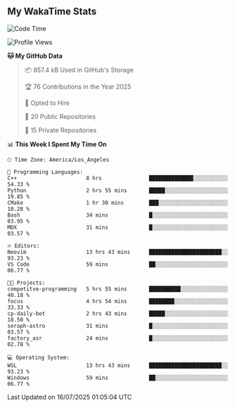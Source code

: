 ## My WakaTime Stats
<!--START_SECTION:waka-->
![Code Time](http://img.shields.io/badge/Code%20Time-428%20hrs%2038%20mins-blue)

![Profile Views](http://img.shields.io/badge/Profile%20Views-1-blue)

**🐱 My GitHub Data** 

> 📦 857.4 kB Used in GitHub's Storage 
 > 
> 🏆 76 Contributions in the Year 2025
 > 
> 💼 Opted to Hire
 > 
> 📜 20 Public Repositories 
 > 
> 🔑 15 Private Repositories 
 > 
📊 **This Week I Spent My Time On** 

```text
🕑︎ Time Zone: America/Los_Angeles

💬 Programming Languages: 
C++                      8 hrs               ██████████████░░░░░░░░░░░   54.33 % 
Python                   2 hrs 55 mins       █████░░░░░░░░░░░░░░░░░░░░   19.85 % 
CMake                    1 hr 30 mins        ███░░░░░░░░░░░░░░░░░░░░░░   10.28 % 
Bash                     34 mins             █░░░░░░░░░░░░░░░░░░░░░░░░   03.95 % 
MDX                      31 mins             █░░░░░░░░░░░░░░░░░░░░░░░░   03.57 % 

🔥 Editors: 
Neovim                   13 hrs 43 mins      ███████████████████████░░   93.23 % 
VS Code                  59 mins             ██░░░░░░░░░░░░░░░░░░░░░░░   06.77 % 

🐱‍💻 Projects: 
competitve-programming   5 hrs 55 mins       ██████████░░░░░░░░░░░░░░░   40.18 % 
focus                    4 hrs 54 mins       ████████░░░░░░░░░░░░░░░░░   33.33 % 
cp-daily-bot             2 hrs 43 mins       █████░░░░░░░░░░░░░░░░░░░░   18.50 % 
seraph-astro             31 mins             █░░░░░░░░░░░░░░░░░░░░░░░░   03.57 % 
factory_asr              24 mins             █░░░░░░░░░░░░░░░░░░░░░░░░   02.78 % 

💻 Operating System: 
WSL                      13 hrs 43 mins      ███████████████████████░░   93.23 % 
Windows                  59 mins             ██░░░░░░░░░░░░░░░░░░░░░░░   06.77 % 
```


 Last Updated on 16/07/2025 01:05:04 UTC
<!--END_SECTION:waka-->
